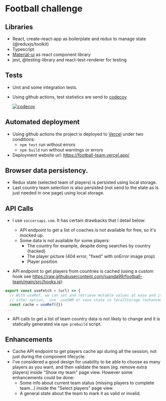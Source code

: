 # Football challenge

## Libraries

- React, create-react-app as boilerplate and redux to manage state (@reduxjs/toolkit)
- Typescript
- [Material-ui](https://mui.com/) as react component library
- jest, @testing-library and react-test-renderer for testing

## Tests

- Unit and some integration tests.
- Using github actions, test statistics are send to [codecov](https://about.codecov.io/)

  [![codecov](https://codecov.io/gh/juanda99/football-team/branch/main/graph/badge.svg?token=KLVZYIV6ZZ)](https://codecov.io/gh/juanda99/football-team)

## Automated deployment

- Using github actions the project is deployed to [Vercel](https://vercel.com/) under two conditions:
  - `npm test` run without errors
  - `npm build` run without warnings or errors
- Deployment website url: https://football-team.vercel.app/

## Browser data persistency.

- Redux state (selected team of players) is persisted using local storage.
- Last country team selection is also persisted (not send to the state as is just needed in one page) using local storage.

## API Calls

- I use `soccersapi.com`. It has certain drawbacks that I detail below:

  - API endpoint to get a list of coaches is not available for free, so it's mocked up.
  - Some data is not available for some players:
    - The country for example, despite doing searches by country (hacked)
    - The player picture (404 error, "fixed" with onError image prop)
    - Player position

- API endpoint to get players from countries is cached (using a custom hook see https://raw.githubusercontent.com/juanda99/football-team/main/src/hooks.js):

```js
export const useFetch = (url) => {
  // With useRef, we can set and retrieve mutable values at ease and its value persists throughout the component’s lifecycle.
  // other option,  use  useSWR or save state in localStorage (enhancemment)
  const cache = useRef({})
...
```

- API calls to get a list of team country data is not likely to change and it is statically generated via `npm prebuild` script.

## Enhancements

- Cache API endpoint to get players cache api during all the session, not just during the component lifecycle.
- I've considered a good design for usability to be able to choose as many players as you want, and then validate the team (eg. remove extra players) inside "Show my team" page view. However some enhancements could be done:
  - Some info about current team status (missing players to complete team...) inside the "Select players" page view.
  - A general state about the team to mark it as valid or invalid.

